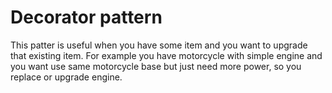# Decorator pattern

This patter is useful when you have some item and you want to upgrade that existing item.
For example you have motorcycle with simple engine and you want use same motorcycle base but just need more power, so you replace or upgrade engine.
